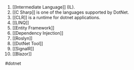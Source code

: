 1. [[Intermediate Language]] (IL).
2. [[C Sharp]] is one of the languages supported by DotNet.
3. [[CLR]] is a runtime for dotnet applications.
4. [[LINQ]]
5. [[Entity Framework]]
6. [[Dependency Injection]]
7. [[Roslyn]]
8. [[DotNet Tool]]
9. [[SignalR]]
10. [[Blazor]]


#dotnet